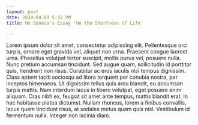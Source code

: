 ```yaml
---
layout: post
date: 2020-04-09 5:32 PM
title: On Seneca's Essay 'On the Shortness of Life'

---
```

Lorem ipsum dolor sit amet, consectetur adipiscing elit. Pellentesque orci turpis, ornare eget gravida vel, aliquet non urna. Praesent congue laoreet urna. Phasellus volutpat tortor suscipit, mollis purus vel, posuere nulla. Nunc pretium accumsan tincidunt. Sed augue quam, sollicitudin id porttitor quis, hendrerit non risus. Curabitur ac eros iaculis nisi tempus dignissim. Class aptent taciti sociosqu ad litora torquent per conubia nostra, per inceptos himenaeos. Ut dignissim tellus quis arcu blandit, eu accumsan turpis mattis. Nam interdum lacus in libero volutpat, eget posuere enim aliquam. Cras nibh ex, feugiat sit amet ante tempus, mattis blandit erat. In hac habitasse platea dictumst. Nullam rhoncus, lorem a finibus convallis, lacus quam tincidunt risus, at sodales metus quam quis nisl. Vestibulum id fermentum nulla. Integer non lacinia diam.